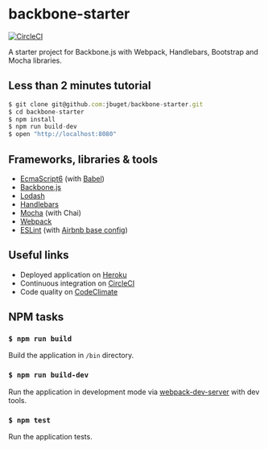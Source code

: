 # backbone-starter

[![CircleCI](https://circleci.com/gh/jbuget/backbone-starter.svg?style=svg)](https://circleci.com/gh/jbuget/backbone-starter)

A starter project for Backbone.js with Webpack, Handlebars, Bootstrap and Mocha libraries.

## Less than 2 minutes tutorial

```js
$ git clone git@github.com:jbuget/backbone-starter.git
$ cd backbone-starter
$ npm install
$ npm run build-dev
$ open "http://localhost:8080"
```

## Frameworks, libraries & tools

- [EcmaScript6](http://www.ecma-international.org/ecma-262/6.0/) (with [Babel](https://babeljs.io/))
- [Backbone.js](http://backbonejs.org/)
- [Lodash](https://lodash.com/)
- [Handlebars](http://handlebarsjs.com/)
- [Mocha](https://mochajs.org/) (with Chai)
- [Webpack](https://webpack.github.io/)
- [ESLint](http://eslint.org/) (with [Airbnb base config](https://www.npmjs.com/package/eslint-config-airbnb-base))

## Useful links

- Deployed application on [Heroku]()
- Continuous integration on [CircleCI](https://circleci.com/gh/jbuget/backbone-starter)
- Code quality on [CodeClimate](https://codeclimate.com/github/jbuget/backbone-starter)

## NPM tasks

### `$ npm run build`

Build the application in `/bin` directory.

### `$ npm run build-dev`

Run the application in development mode via [webpack-dev-server](https://webpack.github.io/docs/webpack-dev-server.html) with dev tools.

### `$ npm test`

Run the application tests.
